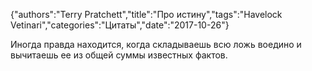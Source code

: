 {"authors":"Terry Pratchett","title":"Про истину","tags":"Havelock Vetinari","categories":"Цитаты","date":"2017-10-26"}

Иногда правда находится, когда складываешь всю ложь воедино и вычитаешь ее из общей суммы известных фактов.
